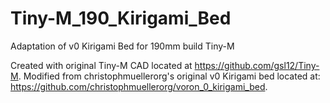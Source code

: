 # Tiny-M_190_Kirigami_Bed
Adaptation of v0 Kirigami Bed for 190mm build Tiny-M

Created with original Tiny-M CAD located at https://github.com/gsl12/Tiny-M. Modified from christophmuellerorg's original v0 Kirigami bed located at: https://github.com/christophmuellerorg/voron_0_kirigami_bed.
